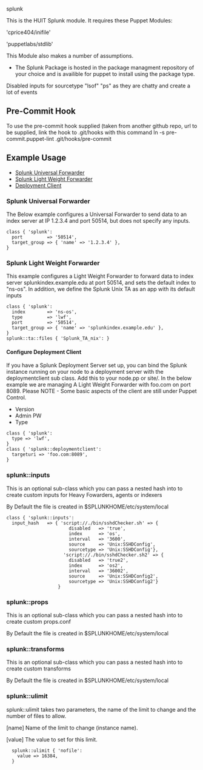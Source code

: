 splunk

This is the HUIT Splunk module.  It requires these Puppet Modules:

'cprice404/inifile'

'puppetlabs/stdlib'

This Module also makes a number of assumptions. 

- The Splunk Package is hosted in the package managment repository of your choice and is availible for puppet to install using the package type. 


Disabled inputs for  sourcetype "lsof" "ps" as they are chatty and create a lot of events

## Pre-Commit Hook
To use the pre-commit hook supplied (taken from another github repo, url to be supplied, link the hook to .git/hooks with this command
ln -s pre-commit.puppet-lint .git/hooks/pre-commit

## Example Usage
* [Splunk Universal Forwarder](#splunk-universal-forwarder)
* [Splunk Light Weight Forwarder](#splunk-light-weight-forwarder)
* [Deployment Client](#configure-deployment-client)

### Splunk Universal Forwarder

The Below example configures a Universal Forwarder to send data to
an index server at IP 1.2.3.4 and port 50514, but does not specify any inputs.

```Puppet
class { 'splunk':
  port         => '50514',
  target_group => { 'name' => '1.2.3.4' },
}
```

### Splunk Light Weight Forwarder

This example configures a Light Weight Forwarder to forward data to index
server splunkindex.example.edu at port 50514, and sets the default index to
"ns-os". In addition, we define the Splunk Unix TA as an app with its default
inputs

```Puppet
class { 'splunk':
  index        => 'ns-os',
  type         => 'lwf',
  port         => '50514',
  target_group => { 'name' => 'splunkindex.example.edu' },
}
splunk::ta::files { 'Splunk_TA_nix': }
```
#### Configure Deployment Client
If you have a Splunk Deployment Server set up, you can bind the Splunk instance
running on your node to a deployment server with the deploymentclient sub class.
Add this to your node.pp or site/<node type module>. In the below example we are managing
A Light Weight Forwarder with foo.com on port 8089.  Please NOTE - Some basic aspects of
the client are still under Puppet Control. 
- Version
- Admin PW
- Type

```Puppet
class { 'splunk':
  type => 'lwf',
}
class { 'splunk::deploymentclient':
  targeturi => 'foo.com:8089',
}
```

### splunk::inputs
  This is an optional sub-class which you can pass a nested hash into to create
  custom inputs for Heavy Fowarders, agents or indexers

  By Default the file is created in $SPLUNKHOME/etc/system/local

```Puppet
class { 'splunk::inputs': 
  input_hash   => { 'script://./bin/sshdChecker.sh' => {
                       disabled   => 'true',
                       index      => 'os',
                       interval   => '3600',
                       source     => 'Unix:SSHDConfig',
                       sourcetype => 'Unix:SSHDConfig'},
                     'script://./bin/sshdChecker.sh2' => {
                       disabled   => 'true2',
                       index      => 'os2',
                       interval   => '36002',
                       source     => 'Unix:SSHDConfig2',
                       sourcetype => 'Unix:SSHDConfig2'}
                   }

```

### splunk::props
  This is an optional sub-class which you can pass a nested hash into to create
  custom props.conf

  By Default the file is created in $SPLUNKHOME/etc/system/local

### splunk::transforms
  This is an optional sub-class which you can pass a nested hash into to create
  custom transforms

  By Default the file is created in $SPLUNKHOME/etc/system/local

### splunk::ulimit
  splunk::ulimit takes two parameters, the name of the limit to change
  and the number of files to allow.

 [name]
   Name of the limit to change (instance name).

 [value]
   The value to set for this limit.

```Puppet
  splunk::ulimit { 'nofile':
    value => 16384,
  }
```
